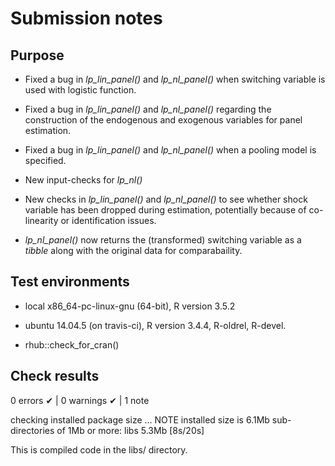 # Submission notes

## Purpose

* Fixed a bug in *lp_lin_panel()* and *lp_nl_panel()* when switching variable is used with logistic function. 

* Fixed a bug in *lp_lin_panel()* and *lp_nl_panel()* regarding the construction of the 
  endogenous and exogenous variables for panel estimation.

* Fixed a bug in *lp_lin_panel()* and *lp_nl_panel()* when a pooling model is specified.

* New input-checks for *lp_nl()*

* New checks in *lp_lin_panel()* and *lp_nl_panel()* to see whether shock variable has been dropped during estimation, 
  potentially because of co-linearity or identification issues. 
  
* *lp_nl_panel()* now returns the (transformed) switching variable as a *tibble* along with the original data
  for comparabaility.


## Test environments
* local x86_64-pc-linux-gnu (64-bit), R version 3.5.2

* ubuntu 14.04.5 (on travis-ci),      R version 3.4.4, R-oldrel, R-devel.

* rhub::check_for_cran()

## Check results
0 errors ✔ | 0 warnings ✔ | 1 note 

checking installed package size ... NOTE
  installed size is  6.1Mb
  sub-directories of 1Mb or more:
    libs   5.3Mb
 [8s/20s]
  
This is compiled code in the libs/ directory.  

